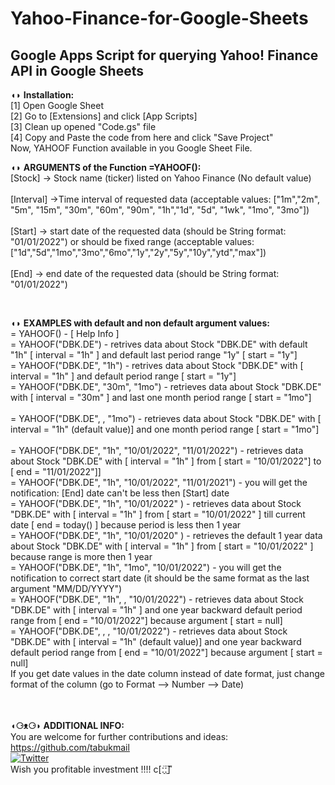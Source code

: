 # Yahoo-Finance-for-Google-Sheets
## Google Apps Script for querying Yahoo! Finance API in Google Sheets

◖◗ **Installation:**  
[1] Open Google Sheet  
[2] Go to [Extensions] and click [App Scripts]  
[3] Clean up opened "Code.gs" file   
[4] Copy and Paste the code from here and click "Save Project"  
Now, YAHOOF Function available in you Google Sheet File.  

  

◖◗ **ARGUMENTS of the Function =YAHOOF():** <br />
[Stock] -> Stock name (ticker) listed on Yahoo Finance (No default value)<br /> 	
[Interval] ->Time interval of requested data (acceptable values: ["1m","2m", "5m", "15m", "30m", "60m", "90m", "1h","1d", "5d", "1wk", "1mo", "3mo"])<br />  	
[Start] -> start date of the requested data (should be String format: "01/01/2022") or should be fixed range (acceptable values: ["1d","5d","1mo","3mo","6mo","1y","2y","5y","10y","ytd","max"])<br />  	
[End] -> end date of the requested data (should be String format: "01/01/2022")<br />   

  
<br />    


◖◗ **EXAMPLES with default and non default argument values:**<br />	
= YAHOOF()  -  [ Help Info ]	<br />
= YAHOOF("DBK.DE") -  retrives data about Stock "DBK.DE" with default "1h" [ interval = "1h" ] and default last period range "1y" [ start = "1y"]  	<br />
= YAHOOF("DBK.DE", "1h") -  retrives data about Stock "DBK.DE" with [ interval = "1h" ] and default period range [ start = "1y"] <br />	
= YAHOOF("DBK.DE", "30m", "1mo") -  retrieves data about Stock "DBK.DE" with [ interval = "30m" ] and last one month period range [ start = "1mo"] <br />	
= YAHOOF("DBK.DE",  , "1mo") -  retrieves data about Stock "DBK.DE" with [ interval = "1h" (default value)] and one month period range [ start = "1mo"]<br /> 	
= YAHOOF("DBK.DE", "1h", "10/01/2022", "11/01/2022") - retrieves data about Stock "DBK.DE" with [ interval = "1h" ] from [ start = "10/01/2022"] to [ end = "11/01/2022"]]	<br />
= YAHOOF("DBK.DE", "1h", "10/01/2022", "11/01/2021") - you will get the notification: [End] date can't be less then [Start] date	<br />
= YAHOOF("DBK.DE", "1h",  "10/01/2022" ) -  retrieves data about Stock "DBK.DE" with [ interval = "1h" ] from [ start = "10/01/2022" ] till current date [ end = today() ] because period is less then 1 year	<br />
= YAHOOF("DBK.DE", "1h",  "10/01/2020" ) -  retrieves the default 1 year data about Stock "DBK.DE" with [ interval = "1h" ] from [ start = "10/01/2022" ] because range is more then 1 year  	<br />
= YAHOOF("DBK.DE", "1h", "1mo", "10/01/2022") -  you will get the notification to correct start date (it should be the same format as the last argument "MM/DD/YYYY") 	<br />
= YAHOOF("DBK.DE", "1h",  , "10/01/2022") -  retrieves data about Stock "DBK.DE" with [ interval = "1h" ] and one year backward default period range from [ end = "10/01/2022"] because argument [ start = null]	<br />
= YAHOOF("DBK.DE",  ,  , "10/01/2022") -  retrieves data about Stock "DBK.DE" with [ interval = "1h" (default value)] and one year backward default period range from [ end = "10/01/2022"] because argument [ start = null]	<br />
If you get date values in the date column instead of date format, just change format of the column (go to Format --> Number --> Date)	<br />
<br />
<br />
  
**◖⚆ᴥ⚆◗ ADDITIONAL INFO:**	<br />
You are welcome for further contributions and ideas: 	<br />
https://github.com/tabukmail	<br />
[![Twitter](https://img.shields.io/twitter/url/https/twitter.com/tabukmail.svg?style=social&label=Follow%20%40tabukmail)](https://twitter.com/tabukmail)	<br />
Wish you profitable investment !!!!      ⅽ[ː̠̈ː̠̈] ͌ 	<br />


